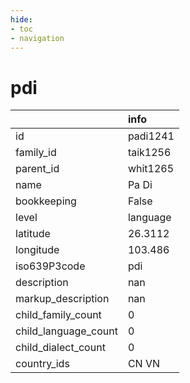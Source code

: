 ```yaml
---
hide:
- toc
- navigation
---
```

# pdi
|                      | info     |
|:---------------------|:---------|
| id                   | padi1241 |
| family_id            | taik1256 |
| parent_id            | whit1265 |
| name                 | Pa Di    |
| bookkeeping          | False    |
| level                | language |
| latitude             | 26.3112  |
| longitude            | 103.486  |
| iso639P3code         | pdi      |
| description          | nan      |
| markup_description   | nan      |
| child_family_count   | 0        |
| child_language_count | 0        |
| child_dialect_count  | 0        |
| country_ids          | CN VN    |
